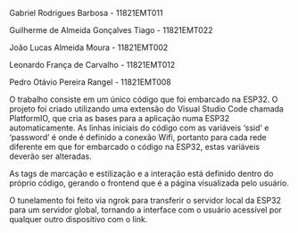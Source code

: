 Gabriel Rodrigues Barbosa - 11821EMT011

Guilherme de Almeida Gonçalves Tiago - 11821EMT022

João Lucas Almeida Moura - 11821EMT002

Leonardo França de Carvalho - 11821EMT012 

Pedro Otávio Pereira Rangel - 11821EMT008


O trabalho consiste em um único código que foi embarcado na ESP32. O projeto foi criado utilizando uma extensão do Visual Studio Code chamada PlatformIO, que cria as bases para a aplicação numa ESP32 automaticamente. As linhas iniciais do código com as variáveis ‘ssid’ e ‘password’ é onde é definido a conexão Wifi, portanto para cada rede diferente em que for embarcado o código na ESP32, estas variáveis deverão ser alteradas.

As tags de marcação e estilização e a interação está definido dentro do próprio código, gerando o frontend que é a página visualizada pelo usuário.

O tunelamento foi feito via ngrok para transferir o servidor local da ESP32 para um servidor global, tornando a interface com o usuário acessível por qualquer outro dispositivo com o link.
